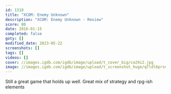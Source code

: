 ```yaml
---
id: 1318
title: "XCOM: Enemy Unknown"
description: "XCOM: Enemy Unknown - Review"
score: 80
date: 2016-01-15
completed: false
goty: []
modified_date: 2023-05-22
screenshots: []
tags: []
videos: []
cover: //images.igdb.com/igdb/image/upload/t_cover_big/co29i2.jpg
image: //images.igdb.com/igdb/image/upload/t_screenshot_huge/q7ldl6prsm0x1bcsyqiy.jpg
---
```

Still a great game that holds up well. Great mix of strategy and rpg-ish elements